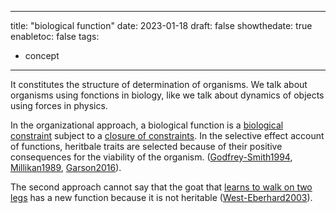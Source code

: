 
---
title: "biological function"
date: 2023-01-18
draft: false
showthedate: true
enabletoc: false
tags:
- concept
---

It constitutes the structure of determination of organisms. 
We talk about organisms using fonctions in biology, like we talk about dynamics of objects using forces in physics.

In the organizational approach, a biological function is a [biological constraint](definition/biological%20constraint.md) subject to a [closure of constraints](concept/closure%20of%20constraints.md). 
In the selective effect account of functions, heritbale traits are selected because of their positive consequences for the viability of the organism. ([Godfrey-Smith1994](reference/Godfrey-Smith1994.md), [Millikan1989](reference/Millikan1989.md), [Garson2016](reference/Garson2016.md)). 

The second approach cannot say that the goat that [learns to walk on two legs](https://www.youtube.com/shorts/7yu8nw73qUU) has a new function because it is not heritable ([West-Eberhard2003](reference/West-Eberhard2003.md)).